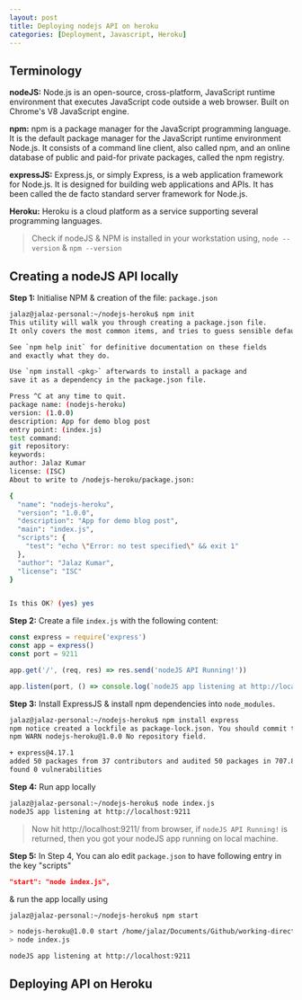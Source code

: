 ```yaml
---
layout: post
title: Deploying nodejs API on heroku
categories: [Deployment, Javascript, Heroku]
---
```


## Terminology

**nodeJS:** Node.js is an open-source, cross-platform, JavaScript runtime environment that executes JavaScript code outside a web browser. Built on Chrome's V8 JavaScript engine.

**npm:** npm is a package manager for the JavaScript programming language. It is the default package manager for the JavaScript runtime environment Node.js. It consists of a command line client, also called npm, and an online database of public and paid-for private packages, called the npm registry.

**expressJS:** Express.js, or simply Express, is a web application framework for Node.js. It is designed for building web applications and APIs. It has been called the de facto standard server framework for Node.js.

**Heroku:** Heroku is a cloud platform as a service supporting several programming languages.

> Check if nodeJS & NPM is installed in your workstation using,
> `node --version` & `npm --version`

## Creating a nodeJS API locally

**Step 1:** Initialise NPM & creation of the file: `package.json`

```bash
jalaz@jalaz-personal:~/nodejs-heroku$ npm init
This utility will walk you through creating a package.json file.
It only covers the most common items, and tries to guess sensible defaults.

See `npm help init` for definitive documentation on these fields
and exactly what they do.

Use `npm install <pkg>` afterwards to install a package and
save it as a dependency in the package.json file.

Press ^C at any time to quit.
package name: (nodejs-heroku)
version: (1.0.0)
description: App for demo blog post
entry point: (index.js)
test command:
git repository:
keywords:
author: Jalaz Kumar
license: (ISC)
About to write to /nodejs-heroku/package.json:

{
  "name": "nodejs-heroku",
  "version": "1.0.0",
  "description": "App for demo blog post",
  "main": "index.js",
  "scripts": {
    "test": "echo \"Error: no test specified\" && exit 1"
  },
  "author": "Jalaz Kumar",
  "license": "ISC"
}


Is this OK? (yes) yes
```

**Step 2:** Create a file `index.js` with the following content:

```javascript
const express = require('express')
const app = express()
const port = 9211

app.get('/', (req, res) => res.send('nodeJS API Running!'))

app.listen(port, () => console.log(`nodeJS app listening at http://localhost:${port}`))
```

**Step 3:** Install ExpressJS & install npm dependencies into `node_modules`.

```bash
jalaz@jalaz-personal:~/nodejs-heroku$ npm install express
npm notice created a lockfile as package-lock.json. You should commit this file.
npm WARN nodejs-heroku@1.0.0 No repository field.

+ express@4.17.1
added 50 packages from 37 contributors and audited 50 packages in 707.86s
found 0 vulnerabilities
```

**Step 4:** Run app locally
```bash
jalaz@jalaz-personal:~/nodejs-heroku$ node index.js
nodeJS app listening at http://localhost:9211
```

> Now hit http://localhost:9211/ from browser, if `nodeJS API Running!` is returned, then you got your nodeJS app running on local machine.

**Step 5:** In Step 4, You can alo edit `package.json` to have following entry in the key "scripts"
```json
"start": "node index.js",
```

& run the app locally using
```bash
jalaz@jalaz-personal:~/nodejs-heroku$ npm start

> nodejs-heroku@1.0.0 start /home/jalaz/Documents/Github/working-directory/nodejs-heroku
> node index.js

nodeJS app listening at http://localhost:9211
```

## Deploying API on Heroku
_<Coming soon>_
